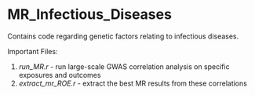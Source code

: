 # MR_Infectious_Diseases

Contains code regarding genetic factors relating to infectious diseases.

Important Files:
1. _run_MR.r_ - run large-scale GWAS correlation analysis on specific exposures and outcomes
2. _extract_mr_ROE.r_ - extract the best MR results from these correlations
